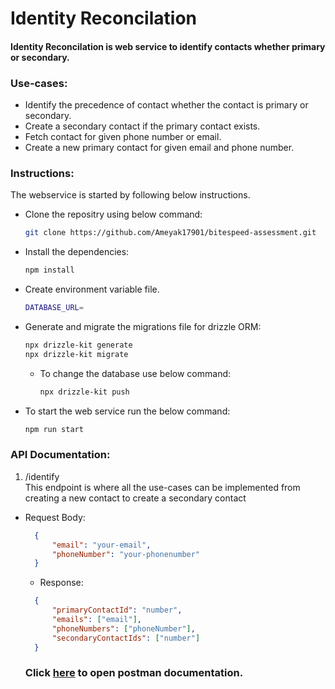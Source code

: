 # Identity Reconcilation

#### Identity Reconcilation is web service to identify contacts whether primary or secondary.

### Use-cases:
- Identify the precedence of contact whether the contact is primary or secondary.
- Create a secondary contact if the primary contact exists.
- Fetch contact for given phone number or email.
- Create a new primary contact for given email and phone number.

### Instructions:
The webservice is started by following below instructions.
- Clone the repositry using below command:
  ```bash
  git clone https://github.com/Ameyak17901/bitespeed-assessment.git
  ```
- Install the dependencies:
  ```bash
  npm install  
  ```
- Create environment variable file.
  ```bash
  DATABASE_URL=
  ```
- Generate and migrate the migrations file for drizzle ORM:
  ```bash
  npx drizzle-kit generate
  npx drizzle-kit migrate
  ```
  - To change the database use below command:
    ```bash
    npx drizzle-kit push
    ```
- To start the web service run the below command:
  ```bash
  npm run start 
  ```

### API Documentation:
1. /identify  
  This endpoint is where all the use-cases can be implemented from creating a new contact to create a secondary contact
- Request Body:
  ```json
    {
        "email": "your-email",
        "phoneNumber": "your-phonenumber"   
    }
  ```
  - Response:
  ```json
    {
        "primaryContactId": "number",
        "emails": ["email"],
        "phoneNumbers": ["phoneNumber"],
        "secondaryContactIds": ["number"]
    }
  ```

  ### Click [here](https://www.postman.com/platform-development-team-2672/workspace/team-workspace/collection/32061324-98dbc519-da76-47f5-9a16-c05a9adfbb33?action=share&creator=32061324) to open postman documentation.
